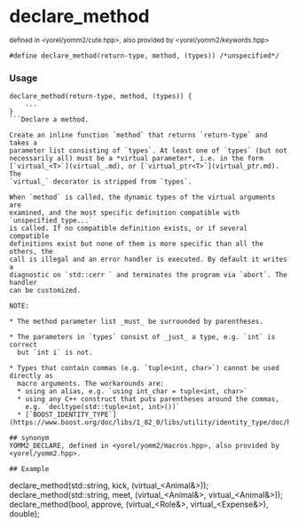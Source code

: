 
<span style="font-size:xx-large;"><strong>declare_method</strong><br/></span><br/>
<sub>defined in <yorel/yomm2/cute.hpp>, also provided by <yorel/yomm2/keywords.hpp></sub><br/>
```
#define declare_method(return-type, method, (types)) /*unspecified*/
```
### Usage
```
declare_method(return-type, method, (types)) {
    ...
}
```Declare a method.

Create an inline function `method` that returns `return-type` and takes a
parameter list consisting of `types`. At least one of `types` (but not
necessarily all) must be a *virtual parameter*, i.e. in the form
[`virtual_<T>`](virtual_.md), or [`virtual_ptr<T>`](virtual_ptr.md). The
`virtual_` decorator is stripped from `types`.

When `method` is called, the dynamic types of the virtual arguments are
examined, and the most specific definition compatible with `unspecified_type...`
is called. If no compatible definition exists, or if several compatible
definitions exist but none of them is more specific than all the others, the
call is illegal and an error handler is executed. By default it writes a
diagnostic on `std::cerr ` and terminates the program via `abort`. The handler
can be customized.

NOTE:

* The method parameter list _must_ be surrounded by parentheses.

* The parameters in `types` consist of _just_ a type, e.g. `int` is correct
  but `int i` is not.

* Types that contain commas (e.g. `tuple<int, char>`) cannot be used directly as
  macro arguments. The workarounds are:
  * using an alias, e.g. `using int_char = tuple<int, char>`
  * using any C++ construct that puts parentheses around the commas,
    e.g. `decltype(std::tuple<int, int>())`
  * [`BOOST_IDENTITY_TYPE`](https://www.boost.org/doc/libs/1_82_0/libs/utility/identity_type/doc/html/index.html)

## synonym
YOMM2_DECLARE, defined in <yorel/yomm2/macros.hpp>, also provided by <yorel/yomm2.hpp>.

## Example
```
declare_method(std::string, kick, (virtual_<Animal&>));
declare_method(std::string, meet, (virtual_<Animal&>, virtual_<Animal&>));
declare_method(bool, approve, (virtual_<Role&>, virtual_<Expense&>), double);
```
